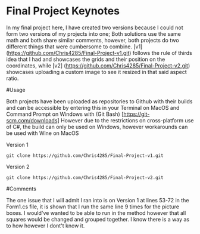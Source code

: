 # Final Project Keynotes

In my final project here, I have created two versions because I could not form two versions of my projects into one; Both solutions use the same math and both share similar comments,
however, both projects do two different things that were cumbersome to combine. [v1] (https://github.com/Chris4285/Final-Project-v1.git) follows the rule of thirds idea that I had
and showcases the grids and their position on the coordinates, while [v2] (https://github.com/Chris4285/Final-Project-v2.git) showcases uploading a custom image to see it resized in
that said aspect ratio.

#Usage

Both projects have been uploaded as repositories to Github with their builds and can be accessible by entering this in your Terminal on MacOS and Command Prompt on Windows with (Git Bash) [https://git-scm.com/downloads]
However due to the restrictions on cross-platform use of C#, the build can only be used on Windows, however workarounds can be used with Wine on MacOS

Version 1
```
git clone https://github.com/Chris4285/Final-Project-v1.git
```

Version 2
```
git clone https://github.com/Chris4285/Final-Project-v2.git
```

#Comments

The one issue that I will admit I ran into is on Version 1 at lines 53-72 in the Form1.cs file, it is shown that I run the same line 9 times for the picture boxes. I would've wanted
to be able to run in the method however that all squares would be changed and grouped together. I know there is a way as to how however I dont't know it.
